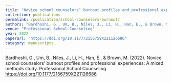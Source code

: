 ```yaml
---
title: "Novice school counselors’ burnout profiles and professional experiences: A mixed methods study"
collection: publications
permalink: /publication/school-counselors-burnout/
authors: "Bardhoshi, G., Um, B., Niles, J., Li, H., Han, E., & Brown, M."
venue: "Professional School Counseling"
year: 2022
paperurl: "https://doi.org/10.1177/2156759X221126686"
category: manuscripts
---
```


Bardhoshi, G., Um, B., Niles, J., Li, H., Han, E., & Brown, M. (2022). Novice school counselors’ burnout profiles and professional experiences: A mixed methods study. Professional School Counseling. https://doi.org/10.1177/2156759X221126686
